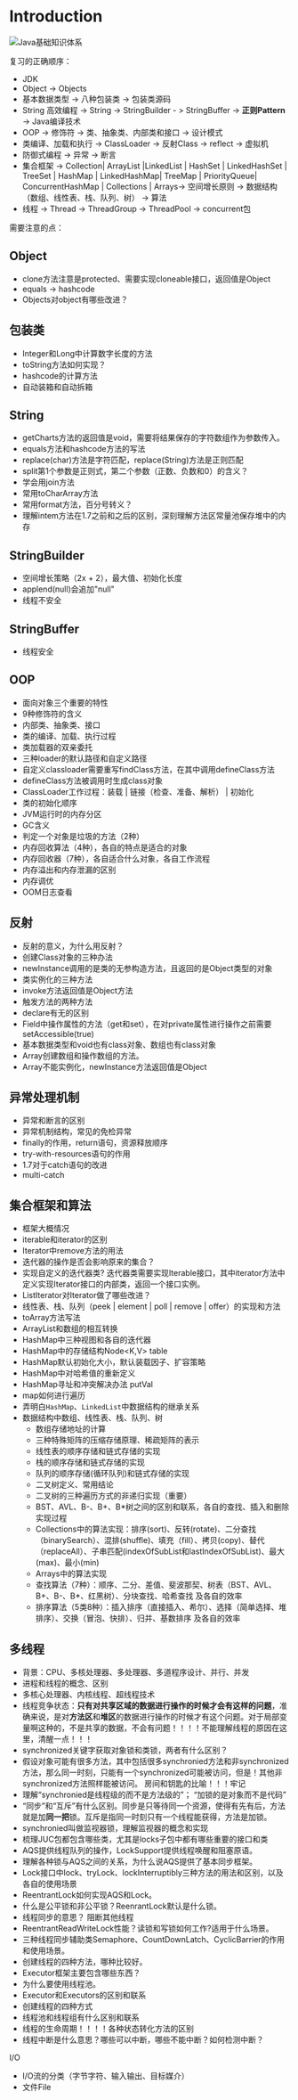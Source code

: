 # Introduction

![Java基础知识体系](http://ovn0i3kdg.bkt.clouddn.com/Java%E5%9F%BA%E7%A1%80%E7%9F%A5%E8%AF%86%E4%BD%93%E7%B3%BB.png)


复习的正确顺序：
* JDK
* Object -> Objects
* 基本数据类型 -> 八种包装类 -> 包装类源码
* String 高效编程 ->  String -> StringBuilder - > StringBuffer -> **正则Pattern** -> Java编译技术
* OOP -> 修饰符 -> 类、抽象类、内部类和接口 -> 设计模式
* 类编译、加载和执行 -> ClassLoader -> 反射Class -> reflect -> 虚拟机
* 防御式编程 -> 异常 -> 断言
* 集合框架 -> Collection| ArrayList |LinkedList | HashSet | LinkedHashSet | TreeSet | HashMap | LinkedHashMap| TreeMap | PriorityQueue| ConcurrentHashMap | Collections | Arrays-> 空间增长原则 -> 数据结构（数组、线性表、栈、队列、树） -> 算法
* 线程 -> Thread -> ThreadGroup -> ThreadPool -> concurrent包


需要注意的点：
## Object
* clone方法注意是protected、需要实现cloneable接口，返回值是Object
* equals -> hashcode
* Objects对object有哪些改进？

## 包装类
* Integer和Long中计算数字长度的方法
* toString方法如何实现？
* hashcode的计算方法
* 自动装箱和自动拆箱

## String
* getCharts方法的返回值是void，需要将结果保存的字符数组作为参数传入。
* equals方法和hashcode方法的写法
* replace(char)方法是字符匹配，replace(String)方法是正则匹配
* split第1个参数是正则式，第二个参数（正数、负数和0）的含义？
* 学会用join方法
* 常用toCharArray方法
* 常用format方法，百分号转义？
* 理解intem方法在1.7之前和之后的区别，深刻理解方法区常量池保存堆中的内存

## StringBuilder
* 空间增长策略（2x + 2），最大值、初始化长度
* applend(null)会追加"null"
* 线程不安全


## StringBuffer
* 线程安全

## OOP
* 面向对象三个重要的特性
* 9种修饰符的含义
* 内部类、抽象类、接口
* 类的编译、加载、执行过程
* 类加载器的双亲委托
* 三种loader的默认路径和自定义路径
* 自定义classloader需要重写findClass方法，在其中调用defineClass方法
* defineClass方法被调用时生成class对象
* ClassLoader工作过程：装载 | 链接（检查、准备、解析） | 初始化
* 类的初始化顺序
* JVM运行时的内存分区
* GC含义
* 判定一个对象是垃圾的方法（2种）
* 内存回收算法（4种），各自的特点是适合的对象
* 内存回收器（7种），各自适合什么对象，各自工作流程
* 内存溢出和内存泄漏的区别
* 内存调优
* OOM日志查看


## 反射
* 反射的意义，为什么用反射？
* 创建Class对象的三种办法
* newInstance调用的是类的无参构造方法，且返回的是Object类型的对象
* 类实例化的三种方法
* invoke方法返回值是Object方法
* 触发方法的两种方法
* declare有无的区别
* Field中操作属性的方法（get和set），在对private属性进行操作之前需要setAccessible(true)
* 基本数据类型和void也有class对象、数组也有class对象
* Array创建数组和操作数组的方法。
* Array不能实例化，newInstance方法返回值是Object

## 异常处理机制
* 异常和断言的区别
* 异常机制结构，常见的免检异常
* finally的作用，return语句，资源释放顺序
* try-with-resources语句的作用
* 1.7对于catch语句的改进
* multi-catch

## **集合框架和算法**
* 框架大概情况
* iterable和iterator的区别
* Iterator中remove方法的用法
* 迭代器的操作是否会影响原来的集合？
* 实现自定义的迭代器类? 迭代器类需要实现Iterable接口，其中iterator方法中定义实现Iterator接口的内部类，返回一个接口实例。
* ListIterator对Iterator做了哪些改进？
* 线性表、栈、队列（peek | element | poll | remove | offer）的实现和方法
* toArray方法写法
* ArrayList和数组的相互转换
* HashMap中三种视图和各自的迭代器
* HashMap中的存储结构Node<K,V> table
* HashMap默认初始化大小，默认装载因子、扩容策略
* HashMap中对哈希值的重新定义
* HashMap寻址和冲突解决办法 putVal
* map如何进行遍历
* 弄明白`HashMap`、`LinkedList`中数据结构的继承关系
* 数据结构中数组、线性表、栈、队列、树
  - 数组存储地址的计算
  - 三种特殊矩阵的压缩存储原理、稀疏矩阵的表示
  - 线性表的顺序存储和链式存储的实现
  - 栈的顺序存储和链式存储的实现
  - 队列的顺序存储(循环队列)和链式存储的实现
  - 二叉树定义、常用结论
  - 二叉树的三种遍历方式的非递归实现（重要）
  - BST、AVL、B-、B+、B*树之间的区别和联系，各自的查找、插入和删除实现过程
  - Collections中的算法实现：排序(sort)、反转(rotate)、二分查找（binarySearch）、混排(shuffle)、填充（fill）、拷贝(copy)、替代（replaceAll）、子串匹配(indexOfSubList和lastIndexOfSubList)、最大(max)、最小(min)
  - Arrays中的算法实现
  - 查找算法（7种）：顺序、二分、差值、斐波那契、树表（BST、AVL、B+、B-、B*、红黑树）、分块查找、哈希查找 及各自的效率
  - 排序算法（5类8种）：插入排序（直接插入、希尔）、选择（简单选择、堆排序）、交换（冒泡、快排）、归并、基数排序 及各自的效率


## 多线程
* 背景：CPU、多核处理器、多处理器、多道程序设计、并行、并发
* 进程和线程的概念、区别
* 多核心处理器、内核线程、超线程技术
* 线程竞争状态：**只有对共享区域的数据进行操作的时候才会有这样的问题**，准确来说，是对**方法区**和**堆区**的数据进行操作的时候才有这个问题。对于局部变量啊这种的，不是共享的数据，不会有问题！！！！不能理解线程的原因在这里，清醒一点！！！
* synchronized关键字获取对象锁和类锁，两者有什么区别？
* 假设对象可能有很多方法，其中包括很多synchronied方法和非synchronized方法，那么同一时刻，只能有一个synchronized可能被访问，但是！其他非synchronized方法照样能被访问。 房间和钥匙的比喻！！！牢记
* 理解“synchronied是线程级的而不是方法级的”； “加锁的是对象而不是代码”
* “同步”和“互斥”有什么区别。同步是只等待同一个资源，使得有先有后，方法就是加**同一把**锁。互斥是指同一时刻只有一个线程能获得，方法是加锁。
* synchronied叫做监视器锁，理解监视器的概念和实现
* 梳理JUC包都包含哪些类，尤其是locks子包中都有哪些重要的接口和类
* AQS提供线程队列的操作，LockSupport提供线程唤醒和阻塞原语。
* 理解各种锁与AQS之间的关系，为什么说AQS提供了基本同步框架。
* Lock接口中lock、tryLock、lockInterruptibly三种方法的用法和区别，以及各自的使用场景
* ReentrantLock如何实现AQS和Lock。
* 什么是公平锁和非公平锁？ReenrantLock默认是什么锁。
* 线程同步的意思？ 阻断其他线程
* ReentrantReadWriteLock性能？读锁和写锁如何工作?适用于什么场景。
* 三种线程同步辅助类Semaphore、CountDownLatch、CyclicBarrier的作用和使用场景。
* 创建线程的四种方法，哪种比较好。
* Executor框架主要包含哪些东西？
* 为什么要使用线程池。
* Executor和Executors的区别和联系
* 创建线程的四种方式
* 线程池和线程组有什么区别和联系
* 线程的生命周期！！！！各种状态转化方法的区别
* 线程中断是什么意思？哪些可以中断，哪些不能中断？如何检测中断？


I/O
* I/O流的分类（字节字符、输入输出、目标媒介）
* 文件File
